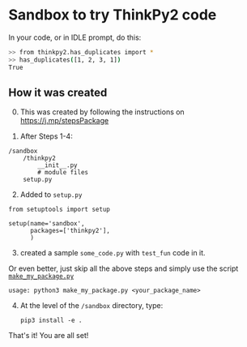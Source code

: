 
# Sandbox to try ThinkPy2 code 

In your code, or in IDLE prompt, do this: 

```bash 
>> from thinkpy2.has_duplicates import *
>> has_duplicates([1, 2, 3, 1])
True
```

## How it was created 

0. This was created by following the instructions on https://j.mp/stepsPackage

1. After Steps 1-4: 

```
/sandbox
    /thinkpy2
        __init__.py
        # module files
    setup.py
```

2. Added to `setup.py`

```
from setuptools import setup

setup(name='sandbox',
      packages=['thinkpy2'],
      )
```

3. created a sample `some_code.py` with `test_fun` code in it.


Or even better, just skip all the above steps and simply use the script [`make_my_package.py`](https://github.com/kgisl/pythonFDP/blob/6d0f662cdc7c9ac1aaa4a1ef641d74401a4b18b4/code/make_my_package.py) 

    usage: python3 make_my_package.py <your_package_name>

4. At the level of the `/sandbox` directory, type:  

    ```pip3 install -e . ```

That's it! You are all set! 
